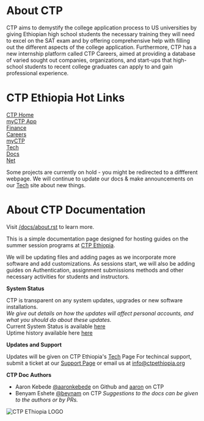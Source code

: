 

# About CTP

CTP aims to demystify the college application process to US universities by giving Ethiopian high school students the necessary training they will need to excel on the SAT exam and by offering comprehensive help with filling out the different aspects of the college application. Furthermore, CTP has a new internship platform called CTP Careers, aimed at providing a database of varied sought out companies, organizations, and start-ups that high-school students to recent college graduates can apply to and gain professional experience.


# CTP Ethiopia Hot Links

[CTP Home](https://ctpethiopia.org)<br>
[myCTP App](https://my.ctpethiopia.org/app)<br>
[Finance](https://finance.ctpethiopia.org)<br>
[Careers](https://careers.ctpethiopia.org)<br>
[myCTP](https://my.ctpethiopia.org)<br>
[Tech](https://ctpethiopia.org/~/tech)<br>
[Docs](https://docs.ctpethiopia.org)<br>
[Net](https://net.ctpethiopia.org)<br>


Some projects are currently on hold - you might be redirected to a diffferent webpage. We will continue to update our docs & make announcements on our [Tech](https://ctpethiopia.org/~/tech) site about new things. </br>
# About CTP Documentation

Visit [/docs/about.rst](https://github.com/aaronkebede/ctpdocs/blob/master/docs/about.rst) to learn more.<br>


This is a simple documentation page designed for hosting guides on the summer session programs at [CTP Ethiopia](https://ctpethiopia.org/). <br> 

We will be updating files and adding pages as we incorporate more software and add customizations. As sessions start, we will also be adding guides on  Authentication, assignment submissions methods and other necessary activities for students and instructors.<br> 

**System Status** <br>

CTP is transparent on any system updates, upgrades or new software installations. <br>
*We give out details on how the updates will affect personal accounts, and what you should do about these updates.* <br>
Current System Status is available  [here](https://tech.ctpethiopia.org/~/sys-status/ctp)<br>
Uptime history available  here [here](https://ctpacademy.statuspage.io/history)<br>

**Updates and Support**

Updates will be given on CTP Ethiopia's [Tech](https://tech.ctpethiopia.org) Page
For techincal support, submit a ticket at our [Support Page](https://tech.ctpethiopia.org/support) or email us at info@ctpethiopia.org

**CTP Doc Authors** 
 
* Aaron Kebede [@aaronkebede](https://github.com/aaronkebede) on Github and [aaron](https://www.ctpethiopia.org/?s=aaron&#!/members/aaron/)  on CTP
* Benyam Eshete [@beynam](https://ctpethiopia.org/?s=benyam) on CTP
*Suggestions to the docs can be given to the authors or by PRs.*


![CTP EThiopia LOGO](https://raw.githubusercontent.com/aaronkebede/ctpdocs/master/static/img/New_But_Old.png)



